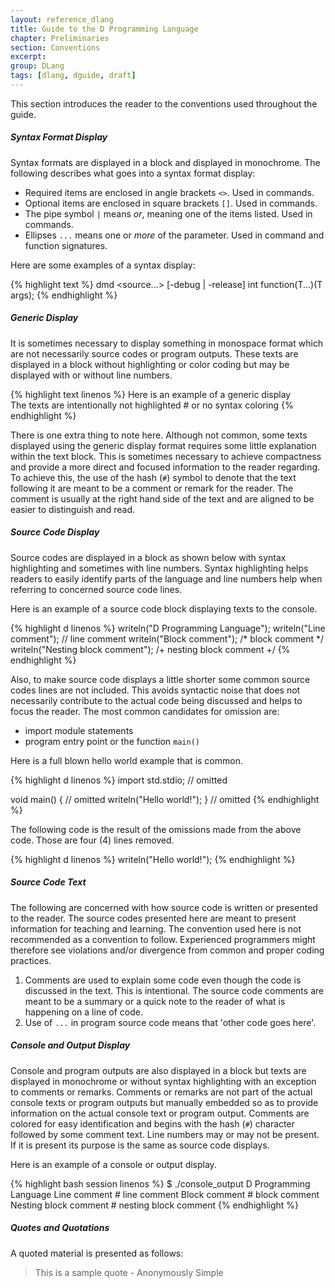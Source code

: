 ```yaml
---
layout: reference_dlang
title: Guide to the D Programming Language
chapter: Preliminaries
section: Conventions
excerpt: 
group: DLang
tags: [dlang, dguide, draft]
---
```


This section introduces the reader to the conventions used throughout the guide.

##### Syntax Format Display

Syntax formats are displayed in a block and displayed in monochrome.
The following describes what goes into a syntax format display:

* Required items are enclosed in angle brackets `<>`. Used in commands.
* Optional items are enclosed in square brackets `[]`. Used in commands.
* The pipe symbol `|` means _or_, meaning one of the items listed. Used in commands.
* Ellipses `...` means one or _more_ of the parameter. Used in command and function signatures.

Here are some examples of a syntax display:

{% highlight text %}
dmd <source...> [-debug | -release]
int function(T...)(T args);
{% endhighlight %}

##### Generic Display

It is sometimes necessary to display something in monospace format which are not necessarily source codes or program outputs.
These texts are displayed in a block without highlighting or color coding but may be displayed with or without line numbers.

{% highlight text linenos %}
Here is an example of a generic display             
The texts are intentionally not highlighted         # or no syntax coloring
{% endhighlight %}

There is one extra thing to note here.
Although not common, some texts displayed using the generic display format requires some little explanation within the text block.
This is sometimes necessary to achieve compactness and provide a more direct and focused information to the reader regarding.
To achieve this, the use of the hash (`#`) symbol to denote that the text following it are meant to be a comment or remark for the reader.
The comment is usually at the right hand side of the text and are aligned to be easier to distinguish and read.

##### Source Code Display

Source codes are displayed in a block as shown below with syntax highlighting and sometimes with line numbers.
Syntax highlighting helps readers to easily identify parts of the language and line numbers help when referring to concerned source code lines.

Here is an example of a source code block displaying texts to the console.

{% highlight d linenos %}
writeln("D Programming Language");
writeln("Line comment");                // line comment
writeln("Block comment");               /* block comment */
writeln("Nesting block comment");       /+ nesting block comment +/
{% endhighlight %}

Also, to make source code displays a little shorter some common source codes lines are not included.
This avoids syntactic noise that does not necessarily contribute to the actual code being discussed and helps to focus the reader.
The most common candidates for omission are:

* import module statements
* program entry point or the function `main()`

Here is a full blown hello world example that is common.

{% highlight d linenos %}
import std.stdio;                       // omitted

void main() {                           // omitted
    writeln("Hello world!");
}                                       // omitted
{% endhighlight %}

The following code is the result of the omissions made from the above code.
Those are four (4) lines removed.

{% highlight d linenos %}
writeln("Hello world!");
{% endhighlight %}

##### Source Code Text

The following are concerned with how source code is written or presented to the reader.
The source codes presented here are meant to present information for teaching and learning.
The convention used here is not recommended as a convention to follow.
Experienced programmers might therefore see violations and/or divergence from common and proper coding practices.

1. Comments are used to explain some code even though the code is discussed in the text.
This is intentional.
The source code comments are meant to be a summary or a quick note to the reader of what is happening on a line of code.
2. Use of `...` in program source code means that 'other code goes here'.


##### Console and Output Display

Console and program outputs are also displayed in a block but texts are displayed in monochrome or without syntax highlighting with an exception to comments or remarks.
Comments or remarks are not part of the actual console texts or program outputs but manually embedded so as to provide information on the actual console text or program output.
Comments are colored for easy identification and begins with the hash (`#`) character followed by some comment text.
Line numbers may or may not be present. If it is present its purpose is the same as source code displays.

Here is an example of a console or output display.

{% highlight bash session linenos %}
$ ./console_output
D Programming Language
Line comment                            # line comment
Block comment                           # block comment
Nesting block comment                   # nesting block comment
{% endhighlight %}

##### Quotes and Quotations

A quoted material is presented as follows:

> This is a sample quote - Anonymously Simple
